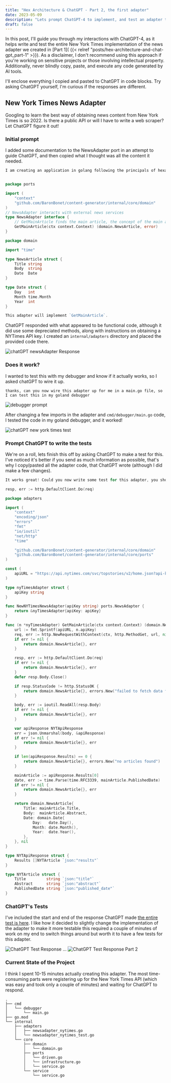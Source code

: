 ```yaml
---
title: "Hex Architecture & ChatGPT - Part 2, the first adapter"
date: 2023-05-09
description: "Lets prompt ChatGPT-4 to implement, and test an adapter that calls the New York Times API."
draft: false
---
```


In this post, I'll guide you through my interactions with ChatGPT-4, as it helps write and test the entire New York Times implementation of the news adapter we created in [Part 1]( {{< relref "posts/hex-architecture-and-chat-gpt_part-1" >}}). As a disclaimer, I don't recommend using this approach if you're working on sensitive projects or those involving intellectual property. Additionally, never blindly copy, paste, and execute any code generated by AI tools.

I'll enclose everything I copied and pasted to ChatGPT in code blocks. Try asking ChatGPT yourself, I'm curious if the responses are different.

## New York Times News Adapter 

Googling to learn the best way of obtaining news content from New York Times is so 2022. Is there a public API or will I have to write a web scraper? Let ChatGPT figure it out!

### Initial prompt

I added some documentation to the NewsAdapter port in an attempt to guide ChatGPT, and then copied what I thought was all the content it needed.

```go
I am creating an application in golang following the principals of hexagonal architecture. I would like for you to create an NewYorkTime news adapter that fits the following interface.


package ports

import (
	"context"
	"github.com/BaronBonet/content-generator/internal/core/domain"
)
// NewsAdapter interacts with external news services
type NewsAdapter interface {
	// GetMainArticle finds the main article, the concept of the main article will be adapter specific.
	GetMainArticle(ctx context.Context) (domain.NewsArticle, error)
}

package domain

import "time"

type NewsArticle struct {
	Title string
	Body  string
	Date  Date
}

type Date struct {
	Day   int
	Month time.Month
	Year  int
}

This adapter will implement `GetMainArticle`.
```

ChatGPT responded with what appeared to be functional code, although it did use some depreciated methods, along with instructions on obtaining a NYTimes API key. I created an `internal/adapters` directory and placed the provided code there.

![chatGPT newsAdapter Response](https://cdn.ericcbonet.com/chatgpt-newsAdapter-response.png)

### Does it work?

I wanted to test this with my debugger and know if it actually works, so I asked chatGPT to wire it up. 

```
thanks, can you now wire this adapter up for me in a main.go file, so I can test this in my goland debugger
```

![debugger prompt](https://cdn.ericcbonet.com/debugger-prompt.png)

After changing a few imports in the adapter and `cmd/debugger/main.go` code, I tested the code in my goland debugger, and it worked! 

![chatGPT new york times test](https://cdn.ericcbonet.com/debugging-chatgpt-code.png)

### Prompt ChatGPT to write the tests

We're on a roll, lets finish this off by asking ChatGPT to make a test for this. I've noticed it's better if you send as much information as possible, that's why I copy/pasted all the adapter code, that ChatGPT wrote (although I did make a few changes).


```go
It works great! Could you now write some test for this adapter, you should only have to mock this line.

resp, err := http.DefaultClient.Do(req)

package adapters

import (
	"context"
	"encoding/json"
	"errors"
	"fmt"
	"io/ioutil"
	"net/http"
	"time"

	"github.com/BaronBonet/content-generator/internal/core/domain"
	"github.com/BaronBonet/content-generator/internal/core/ports"
)

const (
	apiURL = "https://api.nytimes.com/svc/topstories/v2/home.json?api-key=%s"
)

type nyTimesAdapter struct {
	apiKey string
}

func NewNYTimesNewsAdapter(apiKey string) ports.NewsAdapter {
	return &nyTimesAdapter{apiKey: apiKey}
}

func (n *nyTimesAdapter) GetMainArticle(ctx context.Context) (domain.NewsArticle, error) {
	url := fmt.Sprintf(apiURL, n.apiKey)
	req, err := http.NewRequestWithContext(ctx, http.MethodGet, url, nil)
	if err != nil {
		return domain.NewsArticle{}, err
	}

	resp, err := http.DefaultClient.Do(req)
	if err != nil {
		return domain.NewsArticle{}, err
	}
	defer resp.Body.Close()

	if resp.StatusCode != http.StatusOK {
		return domain.NewsArticle{}, errors.New("failed to fetch data from New York Times API")
	}

	body, err := ioutil.ReadAll(resp.Body)
	if err != nil {
		return domain.NewsArticle{}, err
	}

	var apiResponse NYTApiResponse
	err = json.Unmarshal(body, &apiResponse)
	if err != nil {
		return domain.NewsArticle{}, err
	}

	if len(apiResponse.Results) == 0 {
		return domain.NewsArticle{}, errors.New("no articles found")
	}

	mainArticle := apiResponse.Results[0]
	date, err := time.Parse(time.RFC3339, mainArticle.PublishedDate)
	if err != nil {
		return domain.NewsArticle{}, err
	}

	return domain.NewsArticle{
		Title: mainArticle.Title,
		Body:  mainArticle.Abstract,
		Date: domain.Date{
			Day:   date.Day(),
			Month: date.Month(),
			Year:  date.Year(),
		},
	}, nil
}

type NYTApiResponse struct {
	Results []NYTArticle `json:"results"`
}

type NYTArticle struct {
	Title         string `json:"title"`
	Abstract      string `json:"abstract"`
	PublishedDate string `json:"published_date"`
}
```



### ChatGPT's Tests

I've included the start and end of the response ChatGPT made [the entire test is here](https://github.com/BaronBonet/content-generator/blob/main/internal/adapters/newsadapter_nytimes_test.go). I like how it decided to slightly change the implementation of the adapter to make it more testable this required a couple of minutes of work on my end to switch things around but worth it to have a few tests for this adapter. 

![ChatGPT Test Response](https://cdn.ericcbonet.com/chatgpt-writes-test.png)
...
![ChatGPT Test Response Part 2](https://cdn.ericcbonet.com/chatgpt-writes-test-part-2.png)

### Current State of the Project

I think I spent 10-15 minutes actually creating this adapter. The most time-consuming parts were registering up for the New York Times API (which was easy and took only a couple of minutes) and waiting for ChatGPT to respond.

```
.
├── cmd
│   └── debugger
│       └── main.go
├── go.mod
└── internal
    ├── adapters
    │   ├── newsadapter_nytimes.go
    │   └── newsadapter_nytimes_test.go
    └── core
        ├── domain
        │   └── domain.go
        ├── ports
        │   └── driven.go
        │   └── infrastructure.go
        │   └── service.go
        └── service
            └── service.go
```